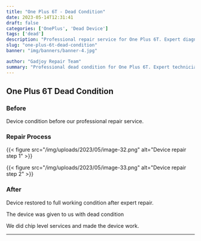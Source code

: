 ```yaml
---
title: "One Plus 6T - Dead Condition"
date: 2023-05-14T12:31:41
draft: false
categories: ['OnePlus', 'Dead Device']
tags: ['dead']
description: "Professional repair service for One Plus 6T. Expert diagnosis and quality repairs in Bangalore."
slug: "one-plus-6t-dead-condition"
banner: "img/banners/banner-4.jpg"

author: "Gadjoy Repair Team"
summary: "Professional dead condition for One Plus 6T. Expert technicians, quality parts, warranty included."
---
```



## One Plus 6T Dead Condition

### Before

Device condition before our professional repair service.

### Repair Process

{{< figure src="/img/uploads/2023/05/image-32.png" alt="Device repair step 1" >}}

{{< figure src="/img/uploads/2023/05/image-33.png" alt="Device repair step 2" >}}


### After

Device restored to full working condition after expert repair.

The device was given to us with dead condition

We did chip level services and made the device work.

---